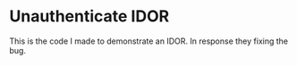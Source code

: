 # Unauthenticate IDOR

This is the code I made to demonstrate an IDOR. In response they fixing the bug.
